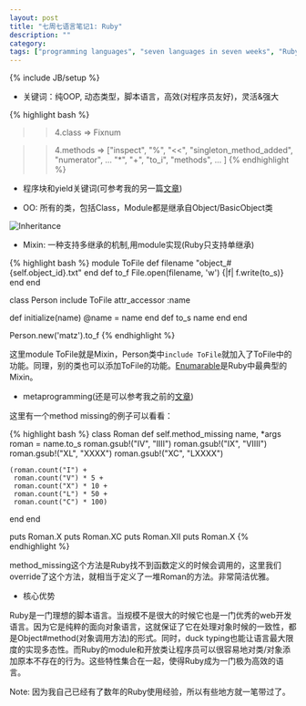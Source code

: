 ```yaml
---
layout: post
title: "七周七语言笔记1: Ruby"
description: ""
category:
tags: ["programming languages", "seven languages in seven weeks", "Ruby"]
---
```

{% include JB/setup %}

- 关键词：纯OOP, 动态类型，脚本语言，高效(对程序员友好)，灵活&强大

{% highlight bash %}
>> 4.class
=> Fixnum

>> 4.methods
=> ["inspect", "%", "<<", "singleton_method_added", "numerator", ...
 "*", "+", "to_i", "methods", ...
 ]
 {% endhighlight %}

- 程序块和yield关键词(可参考我的另一篇[文章](http://guihaojin.github.io/2014/04/28/why-do-i-love-ruby/))

- OO: 所有的类，包括Class，Module都是继承自Object/BasicObject类

![Inheritance](http://skilldrick.co.uk/wp-content/uploads/2011/08/Ruby.png)

- Mixin: 一种支持多继承的机制,用module实现(Ruby只支持单继承)

{% highlight bash %}
module ToFile
  def filename
    "object_#{self.object_id}.txt"
  end
  def to_f
    File.open(filename, 'w') {|f| f.write(to_s)}
  end
end

class Person
  include ToFile
  attr_accessor :name

  def initialize(name)
    @name = name
  end
  def to_s
    name
  end
end

Person.new('matz').to_f
{% endhighlight %}

这里module ToFile就是Mixin，Person类中`include ToFile`就加入了ToFile中的功能。同理，别的类也可以添加ToFile的功能。[Enumarable](http://ruby-doc.org/core-2.2.3/Enumerable.html)是Ruby中最典型的Mixin。

- metaprogramming(还是可以参考我之前的[文章](http://guihaojin.github.io/2014/04/28/why-do-i-love-ruby/))

这里有一个method missing的例子可以看看：

{% highlight bash %}
class Roman
  def self.method_missing name, *args
    roman = name.to_s
    roman.gsub!("IV", "IIII")
    roman.gsub!("IX", "VIIII")
    roman.gsub!("XL", "XXXX")
    roman.gsub!("XC", "LXXXX")

    (roman.count("I") +
     roman.count("V") * 5 +
     roman.count("X") * 10 +
     roman.count("L") * 50 +
     roman.count("C") * 100)
  end
end

puts Roman.X
puts Roman.XC
puts Roman.XII
puts Roman.X
{% endhighlight %}

method_missing这个方法是Ruby找不到函数定义的时候会调用的，这里我们override了这个方法，就相当于定义了一堆Roman的方法。非常简洁优雅。

- 核心优势

Ruby是一门理想的脚本语言。当规模不是很大的时候它也是一门优秀的web开发语言。因为它是纯粹的面向对象语言，这就保证了它在处理对象时候的一致性，都是Object#method(对象调用方法)的形式。同时，duck typing也能让语言最大限度的实现多态性。而Ruby的module和开放类让程序员可以很容易地对类/对象添加原本不存在的行为。这些特性集合在一起，使得Ruby成为一门极为高效的语言。

Note: 因为我自己已经有了数年的Ruby使用经验，所以有些地方就一笔带过了。
